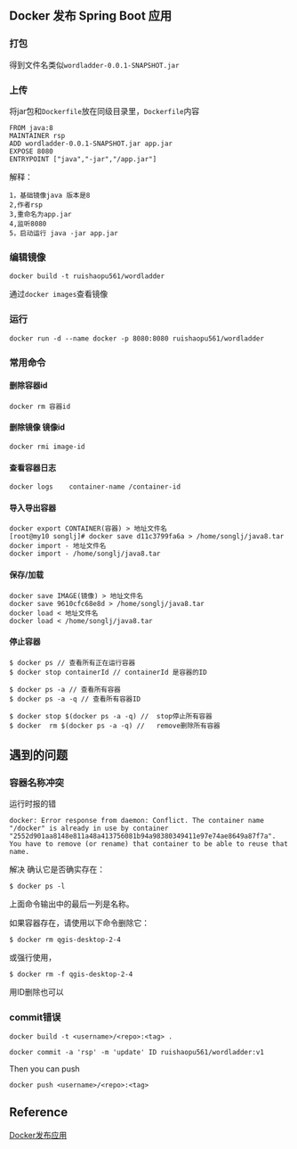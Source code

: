 ## Docker 发布 Spring Boot 应用
### 打包  
得到文件名类似```wordladder-0.0.1-SNAPSHOT.jar```
### 上传
将jar包和```Dockerfile```放在同级目录里，```Dockerfile```内容
```
FROM java:8
MAINTAINER rsp
ADD wordladder-0.0.1-SNAPSHOT.jar app.jar
EXPOSE 8080
ENTRYPOINT ["java","-jar","/app.jar"]
```
解释：
```
1，基础镜像java 版本是8
2,作者rsp
3,重命名为app.jar
4,监听8080
5，启动运行 java -jar app.jar
```
### 编辑镜像
```
docker build -t ruishaopu561/wordladder
```
通过```docker images```查看镜像
### 运行
```
docker run -d --name docker -p 8080:8080 ruishaopu561/wordladder
```
### 常用命令
#### 删除容器id
```
docker rm 容器id
```
#### 删除镜像  镜像id
```
docker rmi image-id
```
#### 查看容器日志
```
docker logs    container-name /container-id
```
#### 导入导出容器
```
docker export CONTAINER(容器) > 地址文件名
[root@my10 songlj]# docker save d11c3799fa6a > /home/songlj/java8.tar
docker import - 地址文件名
docker import - /home/songlj/java8.tar
```
#### 保存/加载
```
docker save IMAGE(镜像) > 地址文件名
docker save 9610cfc68e8d > /home/songlj/java8.tar
docker load < 地址文件名
docker load < /home/songlj/java8.tar
```
#### 停止容器
```
$ docker ps // 查看所有正在运行容器
$ docker stop containerId // containerId 是容器的ID
```
```
$ docker ps -a // 查看所有容器
$ docker ps -a -q // 查看所有容器ID
```
```
$ docker stop $(docker ps -a -q) //  stop停止所有容器
$ docker  rm $(docker ps -a -q) //   remove删除所有容器
```
## 遇到的问题
### 容器名称冲突
运行时报的错
```
docker: Error response from daemon: Conflict. The container name "/docker" is already in use by container "2552d901aa8148e811a48a413756081b94a98380349411e97e74ae8649a87f7a". You have to remove (or rename) that container to be able to reuse that name.
```
解决
确认它是否确实存在：
```
$ docker ps -l
```
上面命令输出中的最后一列是名称。

如果容器存在，请使用以下命令删除它：
```
$ docker rm qgis-desktop-2-4
```
或强行使用，
```
$ docker rm -f qgis-desktop-2-4
```
用ID删除也可以
### commit错误
```
docker build -t <username>/<repo>:<tag> .
```
```
docker commit -a 'rsp' -m 'update' ID ruishaopu561/wordladder:v1
```
Then you can push
```
docker push <username>/<repo>:<tag>
```
## Reference
[Docker发布应用](https://www.jianshu.com/p/d05642c32929)